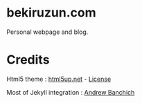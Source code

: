 # bekiruzun.com
Personal webpage and blog.

# Credits
Html5 theme : [html5up.net](https://html5up.net/) - [License](https://html5up.net/license)

Most of Jekyll integration : [Andrew Banchich](https://github.com/andrewbanchich/)